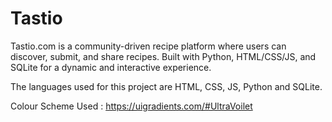 # Tastio
Tastio.com is a community-driven recipe platform where users can discover, 
submit, and share recipes. Built with Python, HTML/CSS/JS, and SQLite for a 
dynamic and interactive experience.

The languages used for this project are HTML, CSS, JS, Python and SQLite.



Colour Scheme Used : https://uigradients.com/#UltraVoilet